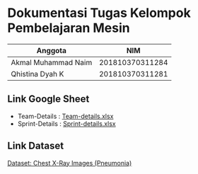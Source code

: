#  Dokumentasi Tugas Kelompok Pembelajaran Mesin
|Anggota|NIM  |
|--|--|
| Akmal Muhammad Naim | 201810370311284  |
| Qhistina Dyah K | 201810370311281 |

## Link Google Sheet
* Team-Details : [Team-details.xlsx](https://docs.google.com/spreadsheets/d/1MFoxcR4i5nY0az9baZ_RGuibZcmJ-pqobErTnSoZ8BI/edit#gid=0)
* Sprint-Details : [Sprint-details.xlsx](https://docs.google.com/spreadsheets/d/1YglOE6kn-aNgLgnFz80dmph8DgTlm3rExu2rakgyuZQ/edit?usp=sharing) 

## Link Dataset
[Dataset: Chest X-Ray Images (Pneumonia)](https://www.kaggle.com/paultimothymooney/chest-xray-pneumonia)
